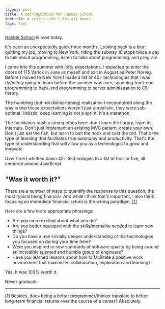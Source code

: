 ```yaml
---
layout: post
title: A Retrospective for Hacker School
subtitle: A rising tide lifts all boats.
tags: text
---
```


[Hacker School](http://www.hackerschool.com) is over today.

It's been an unexpectedly quick three months.  Looking back is a blur: quitting my job, moving to New York, riding the subway 18 stops twice a day to talk about programming, listen to talks about programming, and program.

I came into this summer with lofty expectations.  I expected to enter the doors of 175 Varick in June as myself and exit in August as Peter Norvig.  Before I moved to New York I made a list of 40+ technologies that I was <em>definitely</em> going to learn before the summer was over, spanning front-end programming to back-end programming to server administration to CS-theory.

The humbling (but not disheartening) realization I encountered along the way is that those expectations weren't just unrealistic, they were sub-optimal.  Holistic, deep learning is not a sprint.  It's a marathon.

The facilitators push a strong ethos here: don't learn the library, learn its internals.  Don't just implement an existing MVC pattern, create your own.  Don't just eat the fish, but learn to bait the hook and cast the rod.  That's the type of learning that facilitates true autonomy and productivity.  That's the type of understanding that will allow you as a technologist to grow and innovate.

Over time I whittled down 40+ technologies to a list of four or five, all centered around JavaScript.

"Was it worth it?"
----

There are a number of ways to quantify the response to this question, the most typical being financial.  And while I think that's important, I also think focusing on immediate financial return is the wrong paradigm. <a href="#footnotes">[1]</a>

Here are a few more appropriate phrasings:

<ul class="narrow">
    <li>Are you more excited about what you do?</li>
    <li>Are you better equipped with the skills/mentality needed to learn new things?</li>
    <li>Do you have a non-trivially deeper understanding of the technologies you focused on during your time here?</li>
    <li>Were you inspired to new standards of software quality by being around an incredibly talented and humble group of engineers?</li>
    <li>Have you learned lessons about how to facilitate a positive work environment that maximizes collaboration, exploration and learning?</li>
</ul>

Yes.  It was 100% worth it.

Never graduate.

---

<a name="footnotes">[1]</a> Besides, does being a better programmer/thinker translate to better long-term financial returns over the course of a career?  Absolutely.
